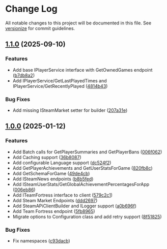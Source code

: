 # Change Log

All notable changes to this project will be documented in this file. See [versionize](https://github.com/versionize/versionize) for commit guidelines.

<a name="1.1.0"></a>
## [1.1.0](https://www.github.com/thiagomvas/SteamWebSharp/releases/tag/v1.1.0) (2025-09-10)

### Features

* Add base IPlayerService interface with GetOwnedGames endpoint ([b7db8a2](https://www.github.com/thiagomvas/SteamWebSharp/commit/b7db8a207ccfa4eef5ce5c185125a9b52f16942e))
* Add IPlayerService/GetLastPlayedTimes and IPlayerService/GetRecentlyPlayed ([4814b43](https://www.github.com/thiagomvas/SteamWebSharp/commit/4814b432ac3cabca15b00ceaff1eca5168378bc8))

### Bug Fixes

* Add missing ISteamMarket setter for builder ([207a31e](https://www.github.com/thiagomvas/SteamWebSharp/commit/207a31ed21b7eae0605800f8971fdae7c4e5a2cd))

<a name="1.0.0"></a>
## [1.0.0](https://www.github.com/thiagomvas/SteamWebSharp/releases/tag/v1.0.0) (2025-01-12)

### Features

* Add Batch calls for GetPlayerSummaries and GetPlayerBans ([006f062](https://www.github.com/thiagomvas/SteamWebSharp/commit/006f0628b969e6a39fb1efc5c1a1bf51b0a0c0f4))
* Add Caching support ([36b8087](https://www.github.com/thiagomvas/SteamWebSharp/commit/36b8087f7e342730d95921d544c50149dc2f99f4))
* Add configurable Language support ([dc524f2](https://www.github.com/thiagomvas/SteamWebSharp/commit/dc524f29e66616b544c0d7c43074f47d074decce))
* Add GetPlayerAchievements and GetUserStatsForGame ([820fb8c](https://www.github.com/thiagomvas/SteamWebSharp/commit/820fb8c001486da2c0552f4968bb9d79be2f6f18))
* Add GetSchemaForGame ([49de4cb](https://www.github.com/thiagomvas/SteamWebSharp/commit/49de4cb3e3da24c1a6205ff388901fe8efa5f4eb))
* Add ISteamNews endpoints ([b8b5fed](https://www.github.com/thiagomvas/SteamWebSharp/commit/b8b5fed41bae0787ce1efc89da385ba774fb7f28))
* Add ISteamUserStats/GetGlobalAchievementPercentagesForApp ([006eb86](https://www.github.com/thiagomvas/SteamWebSharp/commit/006eb8695c99a541daa46c4ac2e7d40127d84ab6))
* Add ITeamFortress interface to client ([579c2c1](https://www.github.com/thiagomvas/SteamWebSharp/commit/579c2c12df7fb132c6021a16b6cce7740107e067))
* Add Steam Market Endpoints ([ddd2697](https://www.github.com/thiagomvas/SteamWebSharp/commit/ddd2697bfc26a9975124ebc9ffff560f810526a6))
* Add SteamAPiClientBuilder and ILogger support ([a0b696f](https://www.github.com/thiagomvas/SteamWebSharp/commit/a0b696fea5d7dd4e3cc2d6a44704018235256204))
* Add Team Fortress endpoint ([5fb8965](https://www.github.com/thiagomvas/SteamWebSharp/commit/5fb8965fe1934d1a02fb915d7a487f008ebfab3b))
* Migrate options to Configuration class and add retry support ([8f51825](https://www.github.com/thiagomvas/SteamWebSharp/commit/8f51825a79c56ca9e8df8c0b35ec9dadaaa2b572))

### Bug Fixes

* Fix namespaces ([c93dacb](https://www.github.com/thiagomvas/SteamWebSharp/commit/c93dacbb1aa59298185bcc14fa0c16631a63fd0b))

